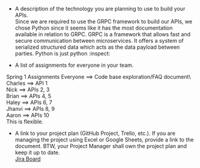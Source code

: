 - A description of the technology you are planning to use to build your APIs.\
Since we are required to use the GRPC framework to build our APIs, we chose Python since it seems like it has the most documentation available in relation to GRPC. GRPC is a framework that allows fast and secure communication between microservices. It offers a system of serialized structured data which acts as the data payload between parties. Python is just python :inspect: 


- A list of assignments for everyone in your team.

Spring 1 Assignments
Everyone ==> Code base exploration/FAQ document\ 
Charles ==> API 1\
Nick ==> APIs 2, 3\
Brian ==> APIs 4, 5\
Haley ==> APIs 6, 7\
Jhanvi ==> APIs 8, 9\
Aaron ==> APIs 10\
This is flexible.

- A link to your project plan (GitHub Project, Trello, etc.). If you are managing the project using Excel or Google Sheets, provide a link to the document. BTW, your Project Manager shall own the project plan and keep it up to date.\
[Jira Board](osiris-function-library-core.atlassian.net/jira/software/projects/SCRUM/boards/1/backlog)